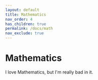 ```yaml
---
layout: default
title: Mathematics
nav_order: 4
has_children: true
permalink: /docs/math
nav_exclude: true
---
```


# Mathematics

I love Mathematics, but I'm really bad in it.

